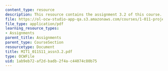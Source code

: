 ```yaml
---
content_type: resource
description: This resource contains the assignment 3.2 of this course.
file: https://ol-ocw-studio-app-qa.s3.amazonaws.com/courses/1-011-project-evaluation-spring-2011/1ab9eb72af2dbadb2f4ac44074c80b75_MIT1_011S11_assn3.2.pdf
file_type: application/pdf
learning_resource_types:
- Assignments
parent_title: Assignments
parent_type: CourseSection
resourcetype: Document
title: MIT1_011S11_assn3.2.pdf
type: OCWFile
uid: 1ab9eb72-af2d-badb-2f4a-c44074c80b75
---
```

